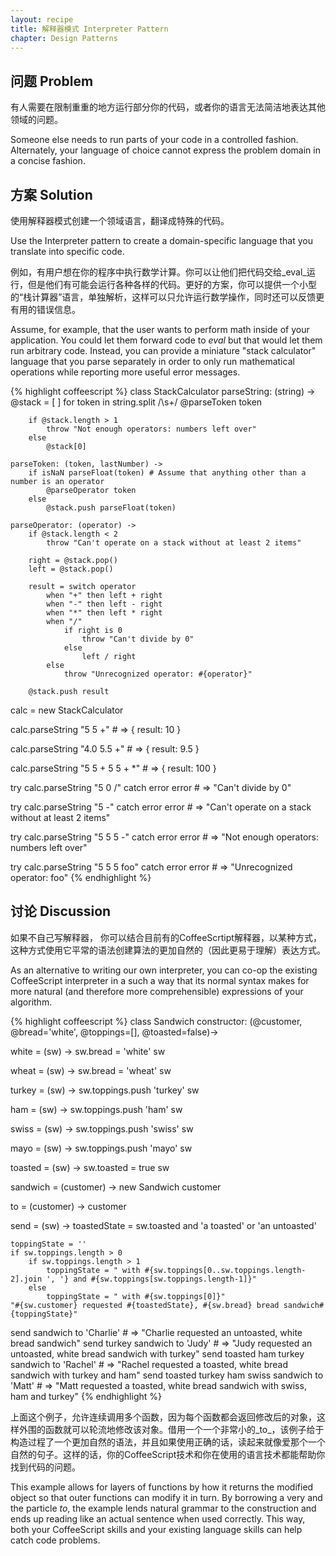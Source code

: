 ```yaml
---
layout: recipe
title: 解释器模式 Interpreter Pattern
chapter: Design Patterns
---
```

## 问题 Problem

有人需要在限制重重的地方运行部分你的代码，或者你的语言无法简洁地表达其他领域的问题。

Someone else needs to run parts of your code in a controlled fashion.  Alternately, your language of choice cannot express the problem domain in a concise fashion.

## 方案 Solution

使用解释器模式创建一个领域语言，翻译成特殊的代码。

Use the Interpreter pattern to create a domain-specific language that you translate into specific code.

例如，有用户想在你的程序中执行数学计算。你可以让他们把代码交给_eval_运行，但是他们有可能会运行各种各样的代码。更好的方案，你可以提供一个小型的“栈计算器”语言，单独解析，这样可以只允许运行数学操作，同时还可以反馈更有用的错误信息。

Assume, for example, that the user wants to perform math inside of your application.  You could let them forward code to _eval_ but that would let them run arbitrary code.  Instead, you can provide a miniature "stack calculator" language that you parse separately in order to only run mathematical operations while reporting more useful error messages.

{% highlight coffeescript %}
class StackCalculator
	parseString: (string) ->
		@stack = [ ]
		for token in string.split /\s+/
			@parseToken token

		if @stack.length > 1
			throw "Not enough operators: numbers left over"
		else
			@stack[0]

	parseToken: (token, lastNumber) ->
		if isNaN parseFloat(token) # Assume that anything other than a number is an operator
			@parseOperator token
		else
			@stack.push parseFloat(token)

	parseOperator: (operator) ->
		if @stack.length < 2
			throw "Can't operate on a stack without at least 2 items"

		right = @stack.pop()
		left = @stack.pop()

		result = switch operator
			when "+" then left + right
			when "-" then left - right
			when "*" then left * right
			when "/"
				if right is 0
					throw "Can't divide by 0"
				else
					left / right
			else
				throw "Unrecognized operator: #{operator}"

		@stack.push result

calc = new StackCalculator

calc.parseString "5 5 +" # => { result: 10 }

calc.parseString "4.0 5.5 +" # => { result: 9.5 }

calc.parseString "5 5 + 5 5 + *" # => { result: 100 }

try
	calc.parseString "5 0 /"
catch error
	error # => "Can't divide by 0"

try
	calc.parseString "5 -"
catch error
	error # => "Can't operate on a stack without at least 2 items"

try
	calc.parseString "5 5 5 -"
catch error
	error # => "Not enough operators: numbers left over"

try
	calc.parseString "5 5 5 foo"
catch error
	error # => "Unrecognized operator: foo"
{% endhighlight %}

## 讨论 Discussion

如果不自己写解释器， 你可以结合目前有的CoffeeScrtipt解释器，以某种方式，这种方式使用它平常的语法创建算法的更加自然的（因此更易于理解）表达方式。

As an alternative to writing our own interpreter, you can co-op the existing CoffeeScript interpreter in a such a way that its normal syntax makes for more natural (and therefore more comprehensible) expressions of your algorithm.

{% highlight coffeescript %}
class Sandwich
	constructor: (@customer, @bread='white', @toppings=[], @toasted=false)->

white = (sw) ->
	sw.bread = 'white'
	sw

wheat = (sw) ->
	sw.bread = 'wheat'
	sw

turkey = (sw) ->
	sw.toppings.push 'turkey'
	sw

ham = (sw) ->
	sw.toppings.push 'ham'
	sw

swiss = (sw) ->
	sw.toppings.push 'swiss'
	sw

mayo = (sw) ->
	sw.toppings.push 'mayo'
	sw

toasted = (sw) ->
	sw.toasted = true
	sw

sandwich = (customer) ->
	new Sandwich customer

to = (customer) ->
	customer

send = (sw) ->
	toastedState = sw.toasted and 'a toasted' or 'an untoasted'

	toppingState = ''
	if sw.toppings.length > 0
		if sw.toppings.length > 1
			toppingState = " with #{sw.toppings[0..sw.toppings.length-2].join ', '} and #{sw.toppings[sw.toppings.length-1]}"
		else
			toppingState = " with #{sw.toppings[0]}"
	"#{sw.customer} requested #{toastedState}, #{sw.bread} bread sandwich#{toppingState}"

send sandwich to 'Charlie' # => "Charlie requested an untoasted, white bread sandwich"
send turkey sandwich to 'Judy' # => "Judy requested an untoasted, white bread sandwich with turkey"
send toasted ham turkey sandwich to 'Rachel' # => "Rachel requested a toasted, white bread sandwich with turkey and ham"
send toasted turkey ham swiss sandwich to 'Matt' # => "Matt requested a toasted, white bread sandwich with swiss, ham and turkey"
{% endhighlight %}

上面这个例子，允许连续调用多个函数，因为每个函数都会返回修改后的对象，这样外围的函数就可以轮流地修改该对象。借用一个一个非常小的_to_，该例子给于构造过程了一个更加自然的语法，并且如果使用正确的话，读起来就像爱那个一个自然的句子。这样的话，你的CoffeeScript技术和你在使用的语言技术都能帮助你找到代码的问题。

This example allows for layers of functions by how it returns the modified object so that outer functions can modify it in turn.  By borrowing a very and the particle _to_, the example lends natural grammar to the construction and ends up reading like an actual sentence when used correctly.  This way, both your CoffeeScript skills and your existing language skills can help catch code problems.
